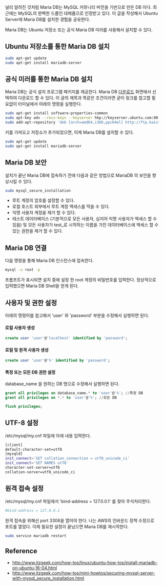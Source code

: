널리 알려진 것처럼 Maria DB는 MySQL 커뮤니티 버전을 기반으로 만든 DB 이다. 최근에는 MySQL의 완벽한 드롭인 대체품으로 인정받고 있다. 이 글을 작성해서 Ubuntu Server에 Maria DB를 설치한 경험을 공유한다.

Maria DB는 Ubuntu 저장소 또는 공식 Maria DB 미러를 사용해서 설치할 수 있다.

## Ubuntu 저장소를 통한 Maria DB 설치

```bash
sudo apt-get update
sudo apt-get install mariadb-server
```

## 공식 미러를 통한 Maria DB 설치

Maria DB는 공식 설치 프로그램 패키지를 제공한다. Maria DB [다운로드](https://downloads.mariadb.org/mariadb/repositories/#mirror=kaist&distro=Ubuntu&distro_release=xenial--ubuntu_xenial&version=10.1) 화면에서 선택하여 다운로드 할 수 있다. 이 글의 제목과 똑같은 조건이라면 굳이 링크를 참고할 필요없이 터미널에서 아래의 명령을 실행한다.

```bash
sudo apt-get install software-properties-common
sudo apt-key adv --recv-keys --keyserver hkp://keyserver.ubuntu.com:80 0xF1656F24C74CD1D8
sudo add-apt-repository 'deb [arch=amd64,i386,ppc64el] http://ftp.kaist.ac.kr/mariadb/repo/10.1/ubuntu xenial main'
```

키를 가져오고 저장소가 추가되었으면, 이제 Maria DB를 설치할 수 있다.

```bash
sudo apt-get update
sudo apt-get install mariadb-server
```

## Maria DB 보안

설치가 끝난 Maria DB에 접속하기 전에 다음과 같은 방법으로 MariaDB 의 보안을 향상시킬 수 있다.

```bash
sudo mysql_secure_installation
```

* 루트 계정의 암호를 설정할 수 있다.
* 로컬 호스트 외부에서 루트 계정 액세스를 막을 수 있다.
* 익명 사용자 계정을 제거 할 수 있다.
* 테스트 데이터베이스 (기본적으로 모든 사용자, 심지어 익명 사용자가 액세스 할 수 있음) 및 모든 사용자가 test_로 시작하는 이름을 가진 데이터베이스에 액세스 할 수있는 권한을 제거 할 수 있다.

## Maria DB 연결

다음 명령을 통해 Maria DB 인스턴스에 접속한다.

```bash
mysql -u root -p
```

프롬프트가 표시되면 설치 중에 설정 한 root 계정의 비밀번호를 입력한다. 정상적으로 입력했으면 Maria DB Shell을 얻게 된다.

## 사용자 및 권한 설정

아래의 명령어를 참고해서 'user' 와 'password' 부분을 수정해서 실행하면 된다.

#### 로컬 사용자 생성
```sql
create user 'user'@'localhost' identified by 'password';
```

#### 로컬 및 원격 사용자 생성
```sql
create user 'user'@'%' identified by 'password';
```

#### 특정 또는 모든 DB 권한 설정

database_name 을 원하는 DB 명으로 수정해서 실행하면 된다.

```sql
grant all privileges on database_name.* to 'user'@'%'; //특정 DB
grant all privileges on *.* to 'user'@'%'; //모든 DB

flush privileges;
```

## UTF-8 설정

/etc/mysql/my.cnf 파일에 아래 내용 입력한다.

```bash
[client]
default-character-set=utf8
[mysqld]
init_connect='SET collation_connection = utf8_unicode_ci'
init_connect='SET NAMES utf8'
character-set-server=utf8
collation-server=utf8_unicode_ci
```

## 원격 접속 설정

/etc/mysql/my.cnf 파일에서 'bind-address = 127.0.0.1' 를 찾아 주석처리한다.

```bash
#bind-address = 127.0.0.1
```

원격 접속을 위해선 port 3306을 열어야 한다. 나는 AWS의 인바운드 정책 수정으로 포트를 열었다. 이제 필요한 설정이 끝났으면 Maria DB를 재시작한다.

```bash
sudo service mariadb restart
```

## Reference
* <http://www.itzgeek.com/how-tos/linux/ubuntu-how-tos/install-mariadb-on-ubuntu-16-04.html>
* <http://www.itzgeek.com/how-tos/mini-howtos/securing-mysql-server-with-mysql_secure_installation.html>